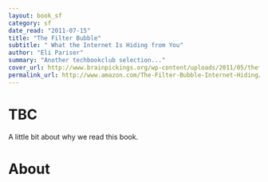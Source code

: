 ```yaml
---
layout: book_sf
category: sf
date_read: "2011-07-15"
title: "The Filter Bubble"
subtitle: " What the Internet Is Hiding from You"
author: "Eli Pariser"
summary: "Another techbookclub selection..."
cover_url: http://www.brainpickings.org/wp-content/uploads/2011/05/thefilterbubble.jpg
permalink_url: http://www.amazon.com/The-Filter-Bubble-Internet-Hiding/dp/1594203008/
---
```


# TBC
A little bit about why we read this book.

# About

